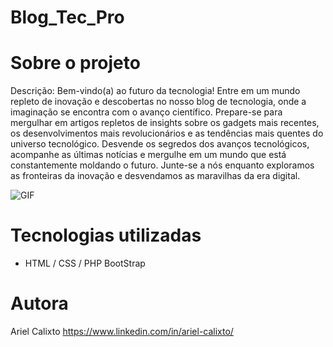 # Blog_Tec_Pro

# Sobre o projeto
Descrição: Bem-vindo(a) ao futuro da tecnologia! 
Entre em um mundo repleto de inovação e descobertas no nosso blog de tecnologia, 
onde a imaginação se encontra com o avanço científico. 
Prepare-se para mergulhar em artigos repletos de insights sobre os gadgets mais recentes, 
os desenvolvimentos mais revolucionários e as tendências mais quentes do universo tecnológico. 
Desvende os segredos dos avanços tecnológicos, acompanhe as últimas notícias 
e mergulhe em um mundo que está constantemente moldando o futuro. 
Junte-se a nós enquanto exploramos as fronteiras da inovação e desvendamos as maravilhas da era digital. 

![GIF](https://github.com/arielklxto/Blog_Codar/blob/main/img/blog_tecpro_gif.gif)

# Tecnologias utilizadas
- HTML / CSS / PHP BootStrap
  
# Autora
Ariel Calixto
https://www.linkedin.com/in/ariel-calixto/
